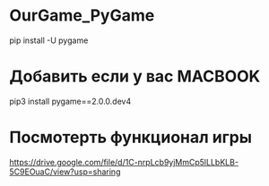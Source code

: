 # OurGame_PyGame
pip install -U pygame
# Добавить если у вас MACBOOK
pip3 install pygame==2.0.0.dev4
# Посмотерть функционал игры
https://drive.google.com/file/d/1C-nrpLcb9yjMmCp5lLLbKLB-5C9EOuaC/view?usp=sharing
